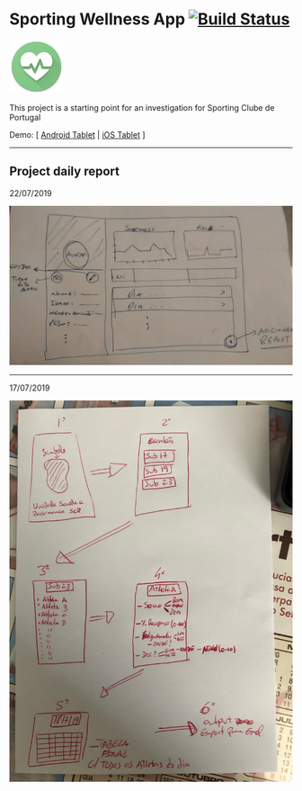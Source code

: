 # Sporting Wellness App [![Build Status](https://app.bitrise.io/app/a2aa166eecbc90f8/status.svg?token=lWwwlp7xODozAHNbKI8tWg)](https://app.bitrise.io/app/a2aa166eecbc90f8)


![Alt text](/android/app/src/main/res/mipmap-xhdpi/launcher_icon.png?raw=true "App Icon")   
  
This project is a starting point for an investigation for Sporting Clube de Portugal 

Demo: [ [Android Tablet](https://appetize.io/embed/a8t74cc7xxgvh44eh694xdw4f8?device=nexus9&scale=75&orientation=landscape&osVersion=8.1) | [iOS Tablet](https://appetize.io/embed/597ef28j9dcjhch8d26mbwagh4?device=ipadair2&scale=75&orientation=landscape&osVersion=12.2) ]

---

## Project daily report
22/07/2019

![Alt text](/resources/anderson_notes.jpg?raw=true)

---

17/07/2019

![Alt text](/resources/ruben_notes.jpg?raw=true)